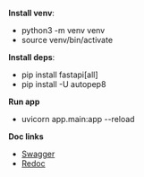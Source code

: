 **Install venv**:

- python3 -m venv venv
- source venv/bin/activate

**Install deps**:

- pip install fastapi[all]
- pip install -U autopep8

**Run app**

- uvicorn app.main:app --reload

**Doc links**

- [Swagger](http://127.0.0.1:8000/docs)
- [Redoc](http://127.0.0.1:8000/redoc)
